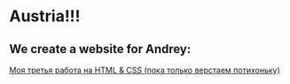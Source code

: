# Austria!!!

## We create a website for Andrey:

[Моя третья работа на HTML & CSS (пока только верстаем потихоньку)](https://bondarkirill.github.io/Austria/)
